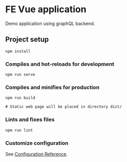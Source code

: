 # FE Vue application

Demo application using graphQL backend.



## Project setup
```
npm install
```

### Compiles and hot-reloads for development
```
npm run serve
```

### Compiles and minifies for production
```
npm run build

# Static web page will be placed in directory dist/
```

### Lints and fixes files
```
npm run lint
```

### Customize configuration
See [Configuration Reference](https://cli.vuejs.org/config/).
